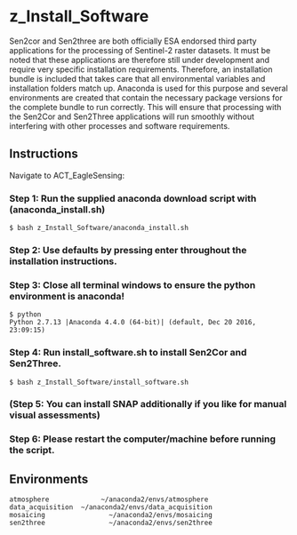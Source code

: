 # z_Install_Software
Sen2cor and Sen2three are both officially ESA endorsed third party applications for the processing of Sentinel-2 raster 
datasets. It must be noted that these applications are therefore still under development and require very specific 
installation requirements. Therefore, an installation bundle is included that takes care that all environmental 
variables and installation folders match up. Anaconda is used for this purpose and several environments are created 
that contain the necessary package versions for the complete bundle to run correctly. This will ensure that processing 
with the Sen2Cor and Sen2Three applications will run smoothly without interfering with other processes and software 
requirements. 


## Instructions

Navigate to ACT_EagleSensing:

### Step 1: Run the supplied anaconda download script with (anaconda_install.sh) 

    $ bash z_Install_Software/anaconda_install.sh

### Step 2: Use defaults by pressing enter throughout the installation instructions.

### Step 3: Close all terminal windows to ensure the python environment is anaconda!

    $ python
    Python 2.7.13 |Anaconda 4.4.0 (64-bit)| (default, Dec 20 2016, 23:09:15) 

### Step 4: Run install_software.sh to install Sen2Cor and Sen2Three.

    $ bash z_Install_Software/install_software.sh 

### (Step 5: You can install SNAP additionally if you like for manual visual assessments)

### Step 6: Please restart the computer/machine before running the script.

## Environments

    atmosphere             ~/anaconda2/envs/atmosphere
    data_acquisition  ~/anaconda2/envs/data_acquisition
    mosaicing                ~/anaconda2/envs/mosaicing
    sen2three                ~/anaconda2/envs/sen2three

